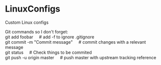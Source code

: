 # LinuxConfigs  
Custom Linux configs  

Git commands so I don't forget:  
git add foobar &nbsp;&nbsp;&nbsp;                     # add -f to ignore .gitignore  
git commit -m "Commit message"   &nbsp;&nbsp;&nbsp;   # commit changes with a relevant message  
git status                &nbsp;&nbsp;&nbsp;          # Check things to be commited  
git push -u origin master &nbsp;&nbsp;&nbsp;          # push master with upstream tracking reference  
